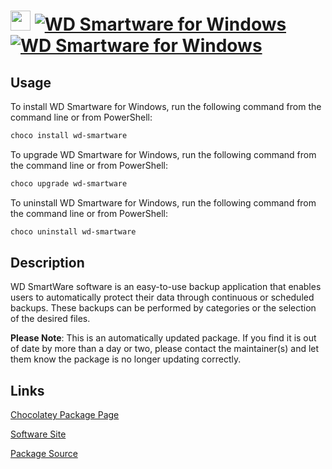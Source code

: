 ﻿# <img src="https://cdn.jsdelivr.net/gh/mkevenaar/chocolatey-packages@85080cd8d1b6a862fb4ebf61ad63632819ffe416/icons/wd-smartware.png" width="32" height="32"/> [![WD Smartware for Windows](https://img.shields.io/chocolatey/v/wd-smartware.svg?label=WD+Smartware+for+Windows)](https://chocolatey.org/packages/wd-smartware) [![WD Smartware for Windows](https://img.shields.io/chocolatey/dt/wd-smartware.svg)](https://chocolatey.org/packages/wd-smartware)

## Usage
To install WD Smartware for Windows, run the following command from the command line or from PowerShell:
```powershell
choco install wd-smartware
```

To upgrade WD Smartware for Windows, run the following command from the command line or from PowerShell:
```powershell
choco upgrade wd-smartware
```

To uninstall WD Smartware for Windows, run the following command from the command line or from PowerShell:
```powershell
choco uninstall wd-smartware
```

## Description
WD SmartWare software is an easy-to-use backup application that enables users to automatically protect their data through continuous or scheduled backups. These backups can be performed by categories or the selection of the desired files.

**Please Note**: This is an automatically updated package. If you find it is
out of date by more than a day or two, please contact the maintainer(s) and
let them know the package is no longer updating correctly.


## Links
[Chocolatey Package Page](https://chocolatey.org/packages/wd-smartware)

[Software Site](https://support.wdc.com/downloads.aspx?p=259)

[Package Source](https://github.com/mkevenaar/chocolatey-packages/tree/master/automatic/wd-smartware)

